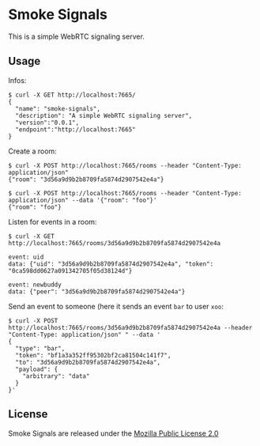 Smoke Signals
=============

This is a simple WebRTC signaling server.

Usage
-----

Infos:

    $ curl -X GET http://localhost:7665/
    {
      "name": "smoke-signals",
      "description": "A simple WebRTC signaling server",
      "version":"0.0.1",
      "endpoint":"http://localhost:7665"
    }

Create a room:

    $ curl -X POST http://localhost:7665/rooms --header "Content-Type: application/json"
    {"room": "3d56a9d9b2b8709fa5874d2907542e4a"}

    $ curl -X POST http://localhost:7665/rooms --header "Content-Type: application/json" --data '{"room": "foo"}'
    {"room": "foo"}

Listen for events in a room:

    $ curl -X GET http://localhost:7665/rooms/3d56a9d9b2b8709fa5874d2907542e4a

    event: uid
    data: {"uid": "3d56a9d9b2b8709fa5874d2907542e4a", "token": "0ca598dd0627a091342705f05d38124d"}

    event: newbuddy
    data: {"peer": "3d56a9d9b2b8709fa5874d2907542e4a"}

Send an event to someone (here it sends an event `bar` to user `xoo`:

    $ curl -X POST http://localhost:7665/rooms/3d56a9d9b2b8709fa5874d2907542e4a --header "Content-Type: application/json" " --data '
    {
      "type": "bar",
      "token": "bf1a3a352ff95302bf2ca81504c141f7",
      "to": "3d56a9d9b2b8709fa5874d2907542e4a",
      "payload": {
        "arbitrary": "data"
      }
    }'

License
-------

Smoke Signals are released under the
[Mozilla Public License 2.0](http://www.mozilla.org/MPL/2.0/)

